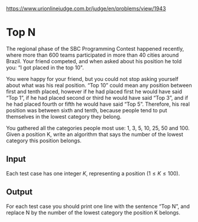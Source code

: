 https://www.urionlinejudge.com.br/judge/en/problems/view/1943

# Top N

The regional phase of the SBC Programming Contest happened recently, where
more than 600 teams participated in more than 40 cities around Brazil. Your
friend competed, and when asked about his position he told you: “I got placed
in the top 10".

You were happy for your friend, but you could not stop asking yourself about
what was his real position. “Top 10” could mean any position between first and
tenth placed, however if he had placed first he would have said “Top 1”, if he
had placed second or third he would have said “Top 3”, and if he had placed
fourth or fifth he would have said “Top 5”. Therefore, his real position was
between sixth and tenth, because people tend to put themselves in the lowest
category they belong.

You gathered all the categories people most use: 1, 3, 5, 10, 25, 50 and 100.
Given a position K, write an algorithm that says the number of the lowest
category this position belongs.

## Input

Each test case has one integer $K$, representing a position
($1 \leq K \leq 100$).

## Output

For each test case you should print one line with the sentence “Top N”, and
replace N by the number of the lowest category the position K belongs.

